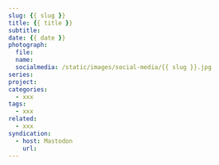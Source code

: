 ```yaml
---
slug: {{ slug }}
title: {{ title }}
subtitle: 
date: {{ date }}
photograph: 
  file: 
  name: 
  socialmedia: /static/images/social-media/{{ slug }}.jpg
series: 
project: 
categories:
  - xxx
tags:
  - xxx
related:
  - xxx
syndication:
  - host: Mastodon
    url: 
---
```



<!-- more -->
